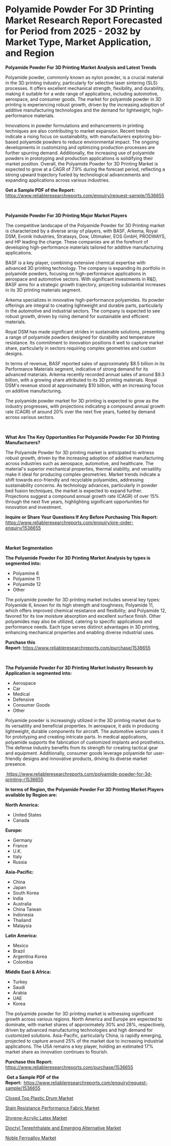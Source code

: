 <p><h1>Polyamide Powder For 3D Printing Market Research Report Forecasted for Period from 2025 -  2032 by Market Type, Market Application, and Region</h1></p><p><strong>Polyamide Powder For 3D Printing Market Analysis and Latest Trends</strong></p>
<p><p>Polyamide powder, commonly known as nylon powder, is a crucial material in the 3D printing industry, particularly for selective laser sintering (SLS) processes. It offers excellent mechanical strength, flexibility, and durability, making it suitable for a wide range of applications, including automotive, aerospace, and consumer goods. The market for polyamide powder in 3D printing is experiencing robust growth, driven by the increasing adoption of additive manufacturing technologies and the demand for lightweight, high-performance materials. </p><p>Innovations in powder formulations and enhancements in printing techniques are also contributing to market expansion. Recent trends indicate a rising focus on sustainability, with manufacturers exploring bio-based polyamide powders to reduce environmental impact. The ongoing developments in customizing and optimizing production processes are further spurring demand. Additionally, the increasing use of polyamide powders in prototyping and production applications is solidifying their market position. Overall, the Polyamide Powder for 3D Printing Market is expected to grow at a CAGR of 7.9% during the forecast period, reflecting a strong upward trajectory fueled by technological advancements and expanding applications across various industries.</p></p>
<p><strong>Get a Sample PDF of the Report:&nbsp;</strong> <a href="https://www.reliableresearchreports.com/enquiry/request-sample/1536655?utm_campaign=7&utm_medium=2&utm_source=Github&utm_content=ia&utm_term=02022025&utm_id=polyamide-powder-for-3d-printing">https://www.reliableresearchreports.com/enquiry/request-sample/1536655</a></p>
<p>&nbsp;</p>
<p><strong>Polyamide Powder For 3D Printing Major Market Players</strong></p>
<p><p>The competitive landscape of the Polyamide Powder for 3D Printing market is characterized by a diverse array of players, with BASF, Arkema, Royal DSM, Evonik Industries, Stratasys, Dow, Ultimaker, EOS GmbH, PRODWAYS, and HP leading the charge. These companies are at the forefront of developing high-performance materials tailored for additive manufacturing applications.</p><p>BASF is a key player, combining extensive chemical expertise with advanced 3D printing technology. The company is expanding its portfolio in polyamide powders, focusing on high-performance applications in aerospace and automotive sectors. With significant investments in R&D, BASF aims for a strategic growth trajectory, projecting substantial increases in its 3D printing materials segment.</p><p>Arkema specializes in innovative high-performance polyamides. Its powder offerings are integral to creating lightweight and durable parts, particularly in the automotive and industrial sectors. The company is expected to see robust growth, driven by rising demand for sustainable and efficient materials.</p><p>Royal DSM has made significant strides in sustainable solutions, presenting a range of polyamide powders designed for durability and temperature resistance. Its commitment to innovation positions it well to capture market share, particularly in sectors requiring complex geometries and custom designs.</p><p>In terms of revenue, BASF reported sales of approximately $8.5 billion in its Performance Materials segment, indicative of strong demand for its advanced materials. Arkema recently recorded annual sales of around $9.3 billion, with a growing share attributed to its 3D printing materials. Royal DSM's revenue stood at approximately $10 billion, with an increasing focus on additive manufacturing.</p><p>The polyamide powder market for 3D printing is expected to grow as the industry progresses, with projections indicating a compound annual growth rate (CAGR) of around 20% over the next five years, fueled by demand across various sectors.</p></p>
<p>&nbsp;</p>
<p><strong>What Are The Key Opportunities For Polyamide Powder For 3D Printing Manufacturers?</strong></p>
<p><p>The Polyamide Powder for 3D printing market is anticipated to witness robust growth, driven by the increasing adoption of additive manufacturing across industries such as aerospace, automotive, and healthcare. The material's superior mechanical properties, thermal stability, and versatility make it ideal for producing complex geometries. Market trends indicate a shift towards eco-friendly and recyclable polyamides, addressing sustainability concerns. As technology advances, particularly in powder bed fusion techniques, the market is expected to expand further. Projections suggest a compound annual growth rate (CAGR) of over 15% through the next five years, highlighting significant opportunities for innovation and investment.</p></p>
<p><strong>Inquire or Share Your Questions If Any Before Purchasing This Report:</strong> <a href="https://www.reliableresearchreports.com/enquiry/pre-order-enquiry/1536655?utm_campaign=7&utm_medium=2&utm_source=Github&utm_content=ia&utm_term=02022025&utm_id=polyamide-powder-for-3d-printing">https://www.reliableresearchreports.com/enquiry/pre-order-enquiry/1536655</a></p>
<p>&nbsp;</p>
<p><strong>Market Segmentation</strong></p>
<p><strong>The Polyamide Powder For 3D Printing Market Analysis by types is segmented into:</strong></p>
<p><ul><li>Polyamine 6</li><li>Polyamine 11</li><li>Polyamide 12</li><li>Other</li></ul></p>
<p><p>The polyamide powder for 3D printing market includes several key types: Polyamide 6, known for its high strength and toughness; Polyamide 11, which offers improved chemical resistance and flexibility; and Polyamide 12, favored for its low moisture absorption and excellent surface finish. Other polyamides may also be utilized, catering to specific applications and performance needs. Each type serves distinct advantages in 3D printing, enhancing mechanical properties and enabling diverse industrial uses.</p></p>
<p><strong>Purchase this Report:&nbsp;</strong><a href="https://www.reliableresearchreports.com/purchase/1536655?utm_campaign=7&utm_medium=2&utm_source=Github&utm_content=ia&utm_term=02022025&utm_id=polyamide-powder-for-3d-printing">https://www.reliableresearchreports.com/purchase/1536655</a></p>
<p>&nbsp;</p>
<p><strong>The Polyamide Powder For 3D Printing Market Industry Research by Application is segmented into:</strong></p>
<p><ul><li>Aerospace</li><li>Car</li><li>Medical</li><li>Defensive</li><li>Consumer Goods</li><li>Other</li></ul></p>
<p><p>Polyamide powder is increasingly utilized in the 3D printing market due to its versatility and beneficial properties. In aerospace, it aids in producing lightweight, durable components for aircraft. The automotive sector uses it for prototyping and creating intricate parts. In medical applications, polyamide supports the fabrication of customized implants and prosthetics. The defense industry benefits from its strength for creating tactical gear and equipment. Additionally, consumer goods leverage polyamide for user-friendly designs and innovative products, driving its diverse market presence.</p></p>
<p><a href="https://www.reliableresearchreports.com/polyamide-powder-for-3d-printing-r1536655?utm_campaign=7&utm_medium=2&utm_source=Github&utm_content=ia&utm_term=02022025&utm_id=polyamide-powder-for-3d-printing">&nbsp;https://www.reliableresearchreports.com/polyamide-powder-for-3d-printing-r1536655</a></p>
<p><strong>In terms of Region, the Polyamide Powder For 3D Printing Market Players available by Region are:</strong></p>
<p>
    <p> <strong> North America: </strong>
        <ul>
            <li>United States</li>
            <li>Canada</li>
        </ul>
        </p> 
    <p> <strong> Europe: </strong>
        <ul>
            <li>Germany</li>
            <li>France</li>
            <li>U.K.</li>
            <li>Italy</li>
            <li>Russia</li>
        </ul>
        </p> 
    <p> <strong> Asia-Pacific: </strong>
        <ul>
            <li>China</li>
            <li>Japan</li>
            <li>South Korea</li>
            <li>India</li>
            <li>Australia</li>
            <li>China Taiwan</li>
            <li>Indonesia</li>
            <li>Thailand</li>
            <li>Malaysia</li>
        </ul>
        </p> 
    <p> <strong> Latin America: </strong>
        <ul>
            <li>Mexico</li>
            <li>Brazil</li>
            <li>Argentina Korea</li>
            <li>Colombia</li>
        </ul>
        </p> 
    <p> <strong> Middle East & Africa: </strong>
        <ul>
            <li>Turkey</li>
            <li>Saudi</li>
            <li>Arabia</li>
            <li>UAE</li>
            <li>Korea</li>
        </ul>
    </p>
    </p>
<p><p>The polyamide powder for 3D printing market is witnessing significant growth across various regions. North America and Europe are expected to dominate, with market shares of approximately 30% and 28%, respectively, driven by advanced manufacturing technologies and high demand for customized solutions. Asia-Pacific, particularly China, is rapidly emerging, projected to capture around 25% of the market due to increasing industrial applications. The USA remains a key player, holding an estimated 17% market share as innovation continues to flourish.</p></p>
<p><strong>Purchase this Report: </strong><a href="https://www.reliableresearchreports.com/purchase/1536655?utm_campaign=7&utm_medium=2&utm_source=Github&utm_content=ia&utm_term=02022025&utm_id=polyamide-powder-for-3d-printing">https://www.reliableresearchreports.com/purchase/1536655</a></p>
<p>&nbsp;<strong>Get a Sample PDF of the Report:&nbsp;&nbsp;</strong><a href="https://www.reliableresearchreports.com/enquiry/request-sample/1536655?utm_campaign=7&utm_medium=2&utm_source=Github&utm_content=ia&utm_term=02022025&utm_id=polyamide-powder-for-3d-printing">https://www.reliableresearchreports.com/enquiry/request-sample/1536655</a></p>
<p><strong></strong></p>
<p><p><a href="https://github.com/oliveroste6/Market-Research-Report-List-1/blob/main/closed-top-plastic-drum-market.md?utm_campaign=7&utm_medium=2&utm_source=Github&utm_content=ia&utm_term=02022025&utm_id=polyamide-powder-for-3d-printing">Closed Top Plastic Drum Market</a></p><p><a href="https://github.com/chaturberville8181/Market-Research-Report-List-1/blob/main/stain-resistance-performance-fabric-market.md?utm_campaign=7&utm_medium=2&utm_source=Github&utm_content=ia&utm_term=02022025&utm_id=polyamide-powder-for-3d-printing">Stain Resistance Performance Fabric Market</a></p><p><a href="https://github.com/hannajuana198484/Market-Research-Report-List-1/blob/main/styrene-acrylic-latex-market.md?utm_campaign=7&utm_medium=2&utm_source=Github&utm_content=ia&utm_term=02022025&utm_id=polyamide-powder-for-3d-printing">Styrene-Acrylic Latex Market</a></p><p><a href="https://github.com/zitanebeibit9/Market-Research-Report-List-1/blob/main/dioctyl-terephthalate-and-emerging-alternative-market.md?utm_campaign=7&utm_medium=2&utm_source=Github&utm_content=ia&utm_term=02022025&utm_id=polyamide-powder-for-3d-printing">Dioctyl Terephthalate and Emerging Alternative Market</a></p><p><a href="https://github.com/carendesrochers299/Market-Research-Report-List-1/blob/main/noble-ferroalloy-market.md?utm_campaign=7&utm_medium=2&utm_source=Github&utm_content=ia&utm_term=02022025&utm_id=polyamide-powder-for-3d-printing">Noble Ferroalloy Market</a></p></p>